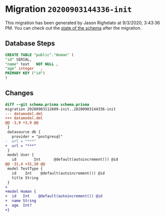 # Migration `20200903144336-init`

This migration has been generated by Jason Righelato at 9/3/2020, 3:43:36 PM.
You can check out the [state of the schema](./schema.prisma) after the migration.

## Database Steps

```sql
CREATE TABLE "public"."Human" (
"id" SERIAL,
"name" text   NOT NULL ,
"age" integer   ,
PRIMARY KEY ("id")
)
```

## Changes

```diff
diff --git schema.prisma schema.prisma
migration 20200903112609-init..20200903144336-init
--- datamodel.dml
+++ datamodel.dml
@@ -3,9 +3,9 @@
 }
 datasource db {
   provider = "postgresql"
-  url = "***"
+  url = "***"
 }
 model User {
   id        Int      @default(autoincrement()) @id
@@ -31,4 +31,10 @@
 model TestType {
   id    Int    @default(autoincrement()) @id
   title String
 }
+
+model Human {
+  id   Int    @default(autoincrement()) @id
+  name String
+  age  Int?
+}
```


